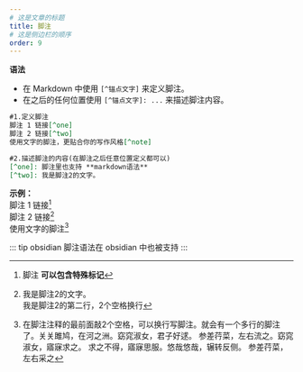 ```yaml
---
# 这是文章的标题
title: 脚注
# 这是侧边栏的顺序
order: 9
---
```

**语法**
-   在 Markdown 中使用 `[^锚点文字]` 来定义脚注。    
-   在之后的任何位置使用 `[^锚点文字]: ...` 来描述脚注内容。

```markdown
#1.定义脚注
脚注 1 链接[^one]
脚注 2 链接[^two]
使用文字的脚注，更贴合你的写作风格[^note]

#2.描述脚注的内容(在脚注之后任意位置定义都可以)
[^one]: 脚注里也支持 **markdown语法**
[^two]: 我是脚注2的文字。

```

**示例：**  
脚注 1 链接[^one]   
脚注 2 链接[^two]  
使用文字的脚注[^note]

[^one]:   脚注 **可以包含特殊标记**
[^two]:   我是脚注2的文字。  
我是脚注2的第二行，2个空格换行
 [^note]:  在脚注注释的最前面敲2个空格，可以换行写脚注。就会有一个多行的脚注了。关关雎鸠，在河之洲。窈窕淑女，君子好逑。 参差荇菜，左右流之。窈窕淑女，寤寐求之。 求之不得，寤寐思服。悠哉悠哉，辗转反侧。 参差荇菜，左右采之


::: tip obsidian
脚注语法在 obsidian 中也被支持
:::